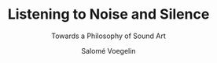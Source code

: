---
title : Listening to Noise and Silence
subtitle : Towards a Philosophy of Sound Art
author : Salomé Voegelin
link : https://www.amazon.com/Listening-Noise-Silence-Towards-Philosophy/dp/1441162070
year: 2010
---